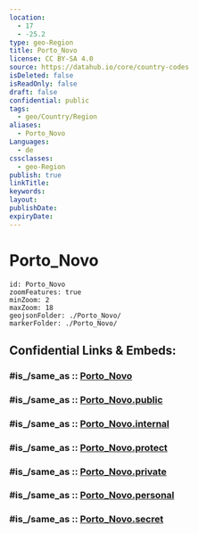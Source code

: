 ```yaml
---
location:
  - 17
  - -25.2
type: geo-Region
title: Porto_Novo
license: CC BY-SA 4.0
source: https://datahub.io/core/country-codes
isDeleted: false
isReadOnly: false
draft: false
confidential: public
tags:
  - geo/Country/Region
aliases:
  - Porto_Novo
Languages:
  - de
cssclasses:
  - geo-Region
publish: true
linkTitle:
keywords:
layout:
publishDate:
expiryDate:
---
```


# Porto_Novo

```leaflet
id: Porto_Novo
zoomFeatures: true 
minZoom: 2 
maxZoom: 18
geojsonFolder: ./Porto_Novo/
markerFolder: ./Porto_Novo/
```


## Confidential Links & Embeds: 

### #is_/same_as :: [Porto_Novo](/_Standards/Earth/Continent/Africa/Africa~West/Cape_Verde/municipalities~Cape_Verde/Porto_Novo.md) 

### #is_/same_as :: [Porto_Novo.public](/_public/Earth/Continent/Africa/Africa~West/Cape_Verde/municipalities~Cape_Verde/Porto_Novo.public.md) 

### #is_/same_as :: [Porto_Novo.internal](/_internal/Earth/Continent/Africa/Africa~West/Cape_Verde/municipalities~Cape_Verde/Porto_Novo.internal.md) 

### #is_/same_as :: [Porto_Novo.protect](/_protect/Earth/Continent/Africa/Africa~West/Cape_Verde/municipalities~Cape_Verde/Porto_Novo.protect.md) 

### #is_/same_as :: [Porto_Novo.private](/_private/Earth/Continent/Africa/Africa~West/Cape_Verde/municipalities~Cape_Verde/Porto_Novo.private.md) 

### #is_/same_as :: [Porto_Novo.personal](/_personal/Earth/Continent/Africa/Africa~West/Cape_Verde/municipalities~Cape_Verde/Porto_Novo.personal.md) 

### #is_/same_as :: [Porto_Novo.secret](/_secret/Earth/Continent/Africa/Africa~West/Cape_Verde/municipalities~Cape_Verde/Porto_Novo.secret.md)

